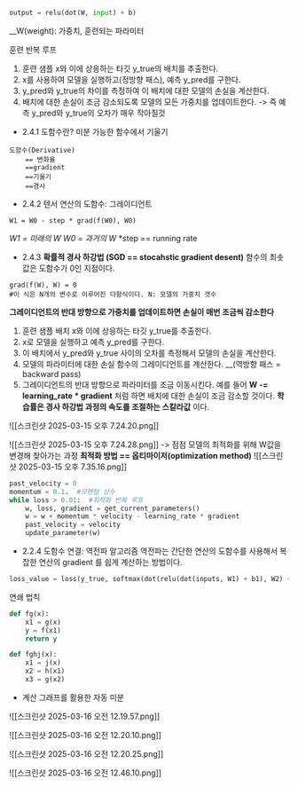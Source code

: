 
```python
output = relu(dot(W, input) + b)

```
__W(weight): 가중치, 훈련되는 파라미터

훈련 반복 루프
1. 훈련 샘플 x와 이에 상응하는 타깃 y_true의 배치를 추출한다.
2. x를 사용하여 모델을 실행하고(정방향 패스), 예측 y_pred를 구한다.
3. y_pred와 y_true의 차이를 측정하여 이 배치에 대한 모델의 손실을 계산한다.
4. 배치에 대한 손실이 조금 감소되도록 모델의 모든 가중치를 업데이트한다.
-> 즉 예측 y_pred와 y_true의 오차가 매우 작아질것

- 2.4.1 도함수란?
미분 가능한 함수에서 기울기
```
도함수(Derivative)
	== 변화율
	==gradient
	==기울기
	==경사
```
- 2.4.2 텐서 연산의 도함수: 그레이디언트

```
W1 = W0 - step * grad(f(W0), W0)
```
*W1 = 미래의 W*
*W0 = 과거의 W*
*step == running rate

- 2.4.3 __확률적 경사 하강법 (SGD == stocahstic gradient desent)__
함수의 최솟값은 도함수가 0인 지점이다.

```
grad(f(W), W) = 0
#이 식은 N개의 변수로 이루어진 다항식이다. N: 모델의 가중치 갯수
```
**그레이디언트의 반대 방향으로 가중치를 업데이트하면 손실이 매번 조금씩 감소한다**
1. 훈련 샘플 배치 x와 이에 상응하는 타깃 y_true를 추출한다.
2. x로 모델을 실행하고 예측 y_pred를 구한다.
3. 이 배치에서 y_pred와 y_true 사이의 오차를 측정해서 모델의 손실을 계산한다.
4. 모델의 파라미터에 대한 손실 함수의 그레이디언트를 계산한다. __(역방향 패스 = backward pass)
5. 그레이디언트의 반대 방향으로 파라미터를 조금 이동시킨다. 예를 들어 **W -= learning_rate * gradient** 처럼 하면 배치에 대한 손실이 조금 감소할 것이다. __학습률은 경사 하강법 과정의 속도를 조절하는 스칼라값__ 이다.

![[스크린샷 2025-03-15 오후 7.24.20.png]]

![[스크린샷 2025-03-15 오후 7.24.28.png]]
-> 점점 모델의 최적화를 위해 W값을 변경해 찾아가는 과정
__최적화 방법 == 옵티마이저(optimization method)__
![[스크린샷 2025-03-15 오후 7.35.16.png]]

```python
past_velocity = 0
momentum = 0.1.  #모멘텀 상수
while loss > 0.01:  #최적화 반복 루프
	w, loss, gradient = get_current_parameters()
	w = w + momentum * velocity - learning_rate * gradient
	past_velocity = velocity
	update_parameter(w)
```

- 2.2.4 도함수 연결: 역전파 알고리즘
역전파는 간단한 연산의 도함수를 사용해서 복잡한 연산의 gradient 를 쉽게 계산하는 방법이다.

```python
loss_value = loss(y_true, softmax(dot(relu(dot(inputs, W1) + b1), W2) + b2))
```

연쇄 법칙 
```python
def fg(x):
	x1 = g(x)
	y = f(x1)
	return y
```

```python
def fghj(x):
	x1 = j(x)
	x2 = h(x1)
	x3 = g(x2)
```

- 계산 그래프를 활용한 자동 미분

![[스크린샷 2025-03-16 오전 12.19.57.png]]

![[스크린샷 2025-03-16 오전 12.20.10.png]]

![[스크린샷 2025-03-16 오전 12.20.25.png]]

![[스크린샷 2025-03-16 오전 12.46.10.png]]





